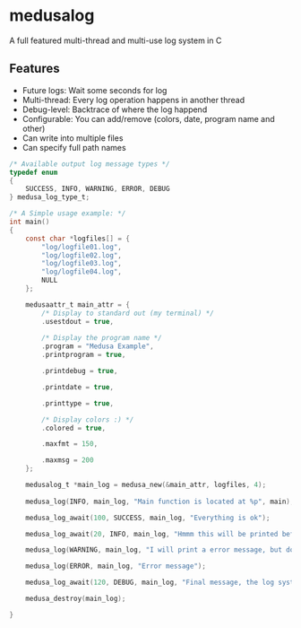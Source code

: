 # medusalog

A full featured multi-thread and multi-use log system in C

## Features

- Future logs: Wait some seconds for log
- Multi-thread: Every log operation happens in another thread
- Debug-level: Backtrace of where the log happend
- Configurable: You can add/remove (colors, date, program name and other)
- Can write into multiple files
- Can specify full path names

~~~c
/* Available output log message types */
typedef enum 
{
    SUCCESS, INFO, WARNING, ERROR, DEBUG
} medusa_log_type_t;
~~~

~~~c
/* A Simple usage example: */
int main()
{
    const char *logfiles[] = {
        "log/logfile01.log",
        "log/logfile02.log",
        "log/logfile03.log",
        "log/logfile04.log",
        NULL
    };

    medusaattr_t main_attr = {
        /* Display to standard out (my terminal) */
        .usestdout = true,
        
        /* Display the program name */
        .program = "Medusa Example",
        .printprogram = true,

        .printdebug = true,

        .printdate = true,

        .printtype = true,

        /* Display colors :) */
        .colored = true,

        .maxfmt = 150,

        .maxmsg = 200
    };

    medusalog_t *main_log = medusa_new(&main_attr, logfiles, 4);
    
    medusa_log(INFO, main_log, "Main function is located at %p", main);

    medusa_log_await(100, SUCCESS, main_log, "Everything is ok"); 

    medusa_log_await(20, INFO, main_log, "Hmmm this will be printed before the success message"); 

    medusa_log(WARNING, main_log, "I will print a error message, but don't worry, isn't a real error :)");

    medusa_log(ERROR, main_log, "Error message");

    medusa_log_await(120, DEBUG, main_log, "Final message, the log system will be destroyed\n");

    medusa_destroy(main_log);

}
~~~
